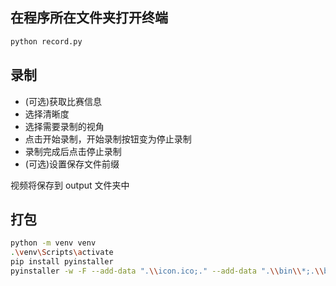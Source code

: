 ## 在程序所在文件夹打开终端

```bash
python record.py
```

## 录制

- (可选)获取比赛信息
- 选择清晰度
- 选择需要录制的视角
- 点击开始录制，开始录制按钮变为停止录制
- 录制完成后点击停止录制
- (可选)设置保存文件前缀

视频将保存到 output 文件夹中



## 打包

```bash
python -m venv venv
.\venv\Scripts\activate
pip install pyinstaller
pyinstaller -w -F --add-data ".\\icon.ico;." --add-data ".\\bin\\*;.\\bin" -i .\icon.ico record.py
```

